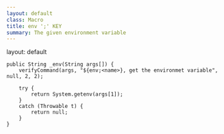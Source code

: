 ```yaml
---
layout: default
class: Macro
title: env ';' KEY
summary: The given environment variable
---
```

layout: default

	public String _env(String args[]) {
		verifyCommand(args, "${env;<name>}, get the environmet variable", null, 2, 2);

		try {
			return System.getenv(args[1]);
		}
		catch (Throwable t) {
			return null;
		}
	}
